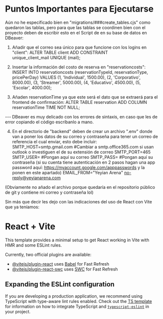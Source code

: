 # Puntos Importantes para Ejecutarse
Aún no he especificado bien en "migrations/###create_tables.cjs" como quedaron las tablas, pero para que las tablas se coordinen bien con el proyecto deben de escribir esto en el Script de <arenareservations> en su base de datos en DBeaver:
1. Añadir que el correo sea único para que funcione con los logins en "client":
ALTER TABLE client
ADD CONSTRAINT unique_client_mail UNIQUE (mail);

2. Insertar la información del costo de reserva en "reservationcosts":
INSERT INTO reservationcosts (reservationTypeId, reservationType, pricePerDay) VALUES
  (1, 'Individual', 1500.00),
  (2, 'Corporativo', 8000.00),
  (3, 'Streamer', 5000.00),
  (4, 'Educativo', 4500.00),
  (5, 'Escolar', 4000.00);

3. Añaden reservationTime ya que este será el dato que se extraerá para el frontend de confirmación:
ALTER TABLE reservation
ADD COLUMN reservationTime TIME NOT NULL;

--- DBeaver es muy delicado con los errores de sintaxis, en caso que les de error copiando el código escríbanlo a mano.


4. En el directorio de "backend" deben de crear un archivo ".env" donde van a poner los datos de su correo y contraseña para tener un correo de referencia el cual enviar, esto debe incluir:
SMTP_HOST=smtp.gmail.com #Cambiar a smtp.office365.com si usan outlook o investiguen el de su extensión de correo
SMTP_PORT=465
SMTP_USER= #Pongan aquí su correo
SMTP_PASS= #Pongan aquí su contraseña (si su cuenta tiene autenticación en 2 pasos hagan una app password aquí: https://myaccount.google.com/apppasswords y la ponen en este apartado)
EMAIL_FROM="Yeyian Arena" <no-reply@yeyianarena.com>

(Obviamente no añado el archivo porque quedaría en el repositorio público de git y contiene mi correo y contraseña lol)

Sin más que decir les dejo con las indicaciones del uso de React con Vite que ya teníamos:

# React + Vite

This template provides a minimal setup to get React working in Vite with HMR and some ESLint rules.

Currently, two official plugins are available:

- [@vitejs/plugin-react](https://github.com/vitejs/vite-plugin-react/blob/main/packages/plugin-react) uses [Babel](https://babeljs.io/) for Fast Refresh
- [@vitejs/plugin-react-swc](https://github.com/vitejs/vite-plugin-react/blob/main/packages/plugin-react-swc) uses [SWC](https://swc.rs/) for Fast Refresh

## Expanding the ESLint configuration

If you are developing a production application, we recommend using TypeScript with type-aware lint rules enabled. Check out the [TS template](https://github.com/vitejs/vite/tree/main/packages/create-vite/template-react-ts) for information on how to integrate TypeScript and [`typescript-eslint`](https://typescript-eslint.io) in your project.
